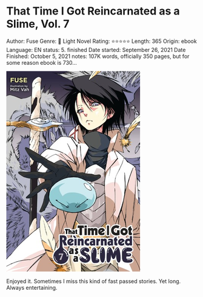 # That Time I Got Reincarnated as a Slime, Vol. 7

Author: Fuse
Genre: 🎌 Light Novel
Rating: ⭐️⭐️⭐️⭐️⭐️
Length: 365
Origin: ebook
Language: EN
status: 5. finished
Date started: September 26, 2021
Date Finished: October 5, 2021
notes: 107K words, officially 350 pages, but for some reason ebook is 730...

![Untitled](That%20Time%20I%20Got%20Reincarnated%20as%20a%20Slime,%20Vol%207%20eec970ffa1284c9c804f907fd936efce/Untitled.png)

Enjoyed it. Sometimes I miss this kind of fast passed stories. Yet long. Always entertaining.